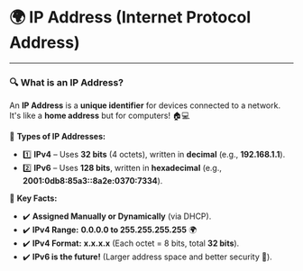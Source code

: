 # 🌍 **IP Address (Internet Protocol Address)**

---

### 🔍 **What is an IP Address?**

An **IP Address** is a **unique identifier** for devices connected to a network. It's like a **home address** but for computers! 🏠💻

📌 **Types of IP Addresses:**

- 1️⃣ **IPv4** – Uses **32 bits** (4 octets), written in **decimal** (e.g., **192.168.1.1**).
- 2️⃣ **IPv6** – Uses **128 bits**, written in **hexadecimal** (e.g., **2001:0db8:85a3::8a2e:0370:7334**).

📌 **Key Facts:**

- ✔️ **Assigned Manually or Dynamically** (via DHCP).
- ✔️ **IPv4 Range:** **0.0.0.0 to 255.255.255.255** 🌍
- ✔️ **IPv4 Format:** **x.x.x.x** (Each octet = 8 bits, total **32 bits**).
- ✔️ **IPv6 is the future!** (Larger address space and better security 🔐).
